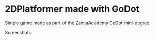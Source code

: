 # 2DPlatformer made with GoDot

Simple game made as part of the ZanvaAcademy GoDot mini-degree.

Screenshots:

